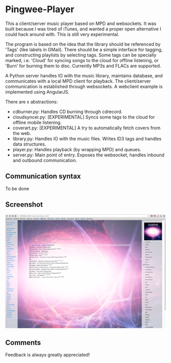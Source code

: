 Pingwee-Player
==============

This a client/server music player based on MPD and websockets. It was built because I was tired of iTunes, and wanted a proper open alternative I could hack around with. This is still very experimental.

The program is based on the idea that the library should be referenced by 'Tags' (like labels in GMail). There should be a simple interface for tagging, and constructing playlists by selecting tags. Some tags can be specially marked, i.e. 'Cloud' for syncing songs to the cloud for offline listening, or 'Burn' for burning them to disc.
Currently MP3s and FLACs are supported.

A Python server handles IO with the music library, maintains database, and communicates with a local MPD client for playback.
The client/server communication is established through websockets.
A webclient example is implemented using AngularJS.

There are x abstractions:
* cdburner.py: Handles CD burning through cdrecord.
* cloudsyncer.py: [EXPERIMENTAL] Syncs some tags to the cloud for offline mobile listening.
* coverart.py: [EXPERIMENTAL] A try to automatically fetch covers from the web.
* library.py: Handles IO with the music files. Writes ID3 tags and handles data structures.
* player.py: Handles playback (by wrapping MPD) and queues.
* server.py: Main point of entry. Exposes the websocket, handles inbound and outbound communication.

Communication syntax
-------------------

To be done

Screenshot
----------
![Unavailable](/screenshot.png "Progress August 2013")
  
Comments
--------

Feedback is always greatly appreciated!
